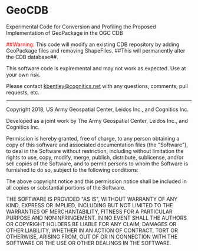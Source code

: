 # GeoCDB
Experimental Code for Conversion and Profiling the Proposed Implementation of GeoPackage in the OGC CDB

<span style="color:red">
##Warning: 
</span>
This code will modify an existing CDB repository by adding GeoPackage files and
removing ShapeFiles. ##This will permanently alter the CDB database##.

This software code is expiremental and may not work as expected. Use at your own
risk.

Please contact kbentley@cognitics.net with any questions, comments, pull requests,
etc.

---
Copyright 2018, US Army Geospatial Center, Leidos Inc., and Cognitics Inc.

Developed as a joint work by The Army Geospatial Center, Leidos Inc., 
and Cognitics Inc. 

Permission is hereby granted, free of charge, to any person obtaining a copy of 
this software and associated documentation files (the "Software"), to deal in 
the Software without restriction, including without limitation the rights to use,
copy, modify, merge, publish, distribute, sublicense, and/or sell copies of the 
Software, and to permit persons to whom the Software is furnished to do so, subject 
to the following conditions:

The above copyright notice and this permission notice shall be included in all 
copies or substantial portions of the Software.

THE SOFTWARE IS PROVIDED "AS IS", WITHOUT WARRANTY OF ANY KIND, EXPRESS OR IMPLIED,
INCLUDING BUT NOT LIMITED TO THE WARRANTIES OF MERCHANTABILITY, FITNESS FOR A 
PARTICULAR PURPOSE AND NONINFRINGEMENT. IN NO EVENT SHALL THE AUTHORS OR COPYRIGHT 
HOLDERS BE LIABLE FOR ANY CLAIM, DAMAGES OR OTHER LIABILITY, WHETHER IN AN ACTION 
OF CONTRACT, TORT OR OTHERWISE, ARISING FROM, OUT OF OR IN CONNECTION WITH THE 
SOFTWARE OR THE USE OR OTHER DEALINGS IN THE SOFTWARE.



